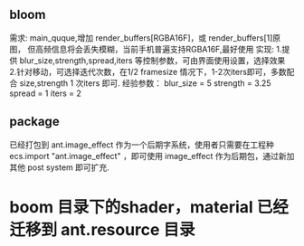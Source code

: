## bloom 
 需求: 
    main_quque,增加 render_buffers[RGBA16F]，或 render_buffers[1]原图，
    但高频信息将会丢失模糊，当前手机普遍支持RGBA16F,最好使用
 实现:
   1.提供 blur_size,strength,spread,iters 等控制参数，可由界面使用设置，选择效果
   2.针对移动，可选择迭代次数，在1/2 framesize 情况下，1-2次iters即可，多数配合
     size,strength 1 次iters 即可.
经验参数：
   blur_size = 5
   strength = 3.25
   spread = 1 
   iters = 2      
## package
  已经打包到 ant.image_effect 作为一个后期字系统，使用者只需要在工程种 ecs.import "ant.image_effect" ，即可使用
  image_effect 作为后期包，通过新加其他 post system 即可扩充.

# boom 目录下的shader，material 已经迁移到 ant.resource 目录


